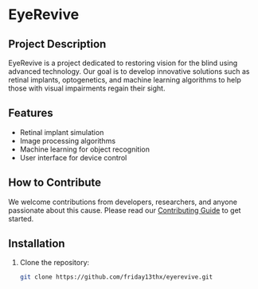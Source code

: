 # EyeRevive

## Project Description
EyeRevive is a project dedicated to restoring vision for the blind using advanced technology. Our goal is to develop innovative solutions such as retinal implants, optogenetics, and machine learning algorithms to help those with visual impairments regain their sight.

## Features
- Retinal implant simulation
- Image processing algorithms
- Machine learning for object recognition
- User interface for device control

## How to Contribute
We welcome contributions from developers, researchers, and anyone passionate about this cause. Please read our [Contributing Guide](CONTRIBUTING.md) to get started.

## Installation
1. Clone the repository:
   ```bash
   git clone https://github.com/friday13thx/eyerevive.git
